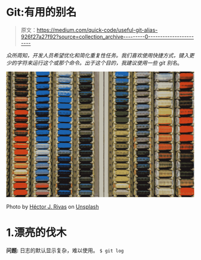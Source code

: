 # Git:有用的别名

> 原文：<https://medium.com/quick-code/useful-git-alias-926f27a27f92?source=collection_archive---------0----------------------->

*众所周知，开发人员希望优化和简化重复性任务。我们喜欢使用快捷方式，键入更少的字符来运行这个或那个命令。出于这个目的，我建议使用一些 git 别名*。

![](img/0ee8d1d116f588c10b887c4e3fd5d147.png)

Photo by [Héctor J. Rivas](https://unsplash.com/@hjrc33?utm_source=medium&utm_medium=referral) on [Unsplash](https://unsplash.com?utm_source=medium&utm_medium=referral)

# 1.漂亮的伐木

**问题:**
日志的默认显示复杂，难以使用。
`$ git log`